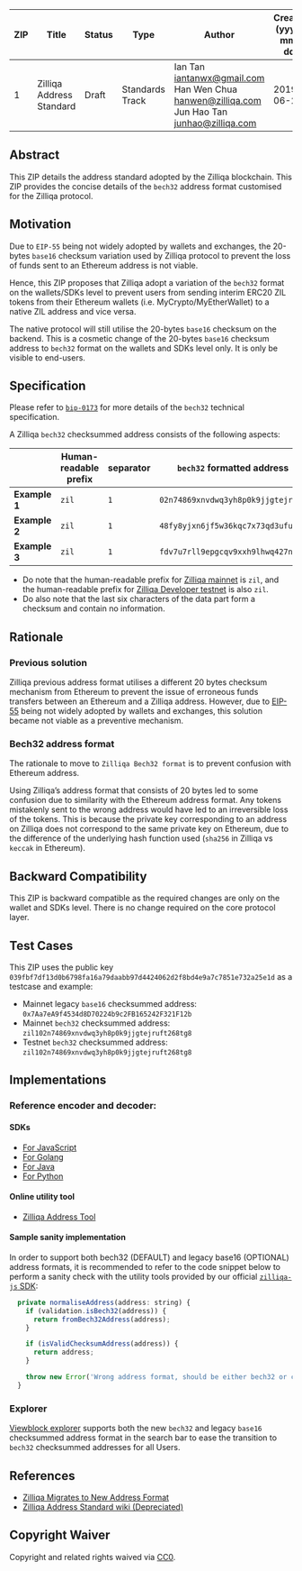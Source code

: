 
|  ZIP | Title | Status| Type | Author | Created (yyyy-mm-dd) | Updated (yyyy-mm-dd)
|--|--|--|--| -- | -- | -- |
| 1  | Zilliqa Address Standard | Draft | Standards Track  | Ian Tan <iantanwx@gmail.com> <br> Han Wen Chua <hanwen@zilliqa.com> <br> Jun Hao Tan <junhao@zilliqa.com> | 2019-06-23 | 2020-01-30


## Abstract

This ZIP details the address standard adopted by the Zilliqa blockchain. This ZIP provides the concise details of the `bech32` address format customised for the Zilliqa protocol.

## Motivation

Due to `EIP-55` being not widely adopted by wallets and exchanges, the 20-bytes `base16` checksum variation used by Zilliqa protocol to prevent the loss of funds sent to an Ethereum address is not viable.

Hence, this ZIP proposes that Zilliqa adopt a variation of the `bech32` format on the wallets/SDKs level to prevent users from sending interim ERC20 ZIL tokens from their Ethereum wallets (i.e. MyCrypto/MyEtherWallet) to a native ZIL address and vice versa.

The native protocol will still utilise the 20-bytes `base16` checksum on the backend. This is a cosmetic change of the 20-bytes `base16` checksum address to `bech32` format on the wallets and SDKs level only. It is only be visible to end-users.

## Specification

Please refer to [`bip-0173`](https://github.com/bitcoin/bips/blob/master/bip-0173.mediawiki#bech32) for more details of the `bech32` technical specification.

A Zilliqa `bech32` checksummed address consists of the following aspects:

|               | Human-readable prefix | separator | `bech32` formatted address         | checksum |
| ------------- | --------------------- | --------- | ---------------------------------- | -------- |
| **Example 1** | `zil`                 | `1`       | `02n74869xnvdwq3yh8p0k9jjgtejruft` | `268tg8` |
| **Example 2** | `zil`                 | `1`       | `48fy8yjxn6jf5w36kqc7x73qd3ufuu24` | `a4u8t9` |
| **Example 3** | `zil`                 | `1`       | `fdv7u7rll9epgcqv9xxh9lhwq427nsql` | `58qcs9` |

- Do note that the human-readable prefix for [Zilliqa mainnet](https://viewblock.io/zilliqa) is `zil`, and the human-readable prefix for [Zilliqa Developer testnet](https://viewblock.io/zilliqa?network=testnet) is also `zil`.
- Do also note that the last six characters of the data part form a checksum and contain no information.

## Rationale

### Previous solution

Zilliqa previous address format utilises a different 20 bytes checksum mechanism from Ethereum to prevent the issue of erroneous funds transfers between an Ethereum and a Zilliqa address. However, due to [EIP-55](https://github.com/ethereum/EIPs/blob/master/EIPS/eip-55.md) being not widely adopted by wallets and exchanges, this solution became not viable as a preventive mechanism.

### Bech32 address format

The rationale to move to `Zilliqa Bech32 format` is to prevent confusion with Ethereum address. 

Using Zilliqa’s address format that consists of 20 bytes led to some confusion due to similarity with the Ethereum address format. Any tokens mistakenly sent to the wrong address would have led to an irreversible loss of the tokens. This is because the private key corresponding to an address on Zilliqa does not correspond to the same private key on Ethereum, due to the difference of the underlying hash function used (`sha256` in Zilliqa vs `keccak` in Ethereum).

## Backward Compatibility

This ZIP is backward compatible as the required changes are only on the wallet and SDKs level. There is no change required on the core protocol layer.

## Test Cases 

This ZIP uses the public key `039fbf7df13d0b6798fa16a79daabb97d4424062d2f8bd4e9a7c7851e732a25e1d` as a testcase and example:

- Mainnet legacy `base16` checksummed address: `0x7Aa7eA9f4534d8D70224b9c2FB165242F321F12b`
- Mainnet `bech32` checksummed address: `zil102n74869xnvdwq3yh8p0k9jjgtejruft268tg8`
- Testnet `bech32` checksummed address: `zil102n74869xnvdwq3yh8p0k9jjgtejruft268tg8`

## Implementations

### Reference encoder and decoder:

#### SDKs

  - [For JavaScript](https://github.com/Zilliqa/Zilliqa-JavaScript-Library/blob/dev/packages/zilliqa-js-crypto/src/bech32.ts)
  - [For Golang](https://github.com/Zilliqa/gozilliqa-sdk/blob/master/bech32/bech32.go)
  - [For Java](https://github.com/FireStack-Lab/LaksaJ/blob/master/src/main/java/com/firestack/laksaj/utils/Bech32.java)
  - [For Python](https://github.com/deepgully/pyzil/blob/master/pyzil/crypto/bech32.py)

#### Online utility tool

  - [Zilliqa Address Tool](https://www.coinhako.com/zil-check)

#### Sample sanity implementation

In order to support both bech32 (DEFAULT) and legacy base16 (OPTIONAL) address formats, it is recommended to refer to the code snippet below to perform a sanity check with the utility tools provided by our official [`zilliqa-js` SDK](https://github.com/Zilliqa/Zilliqa-JavaScript-Library):

```javascript
  private normaliseAddress(address: string) {
    if (validation.isBech32(address)) {
      return fromBech32Address(address);
    }

    if (isValidChecksumAddress(address)) {
      return address;
    }

    throw new Error('Wrong address format, should be either bech32 or checksummed address');
  }
```

### Explorer

[Viewblock explorer](https://viewblock.io/zilliqa) supports both the new `bech32` and legacy `base16` checksummed address format in the search bar to ease the transition to `bech32` checksummed addresses for all Users.

## References

- [Zilliqa Migrates to New Address Format](https://blog.zilliqa.com/zilliqa-migrates-to-new-address-format-bf1fa6d7e41d)
- [Zilliqa Address Standard wiki (Depreciated)](https://github.com/Zilliqa/Zilliqa/wiki/Address-Standard)

## Copyright Waiver 

Copyright and related rights waived via [CC0](https://creativecommons.org/publicdomain/zero/1.0/).
